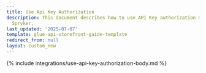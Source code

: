 ```yaml
---
title: Use Api Key Authorization
description: This document describes how to use API Key authorization mechanism in
  Spryker.
last_updated: '2025-07-07'
template: glue-api-storefront-guide-template
redirect_from: null
layout: custom_new
---
```


{% include integrations/use-api-key-authorization-body.md %}
